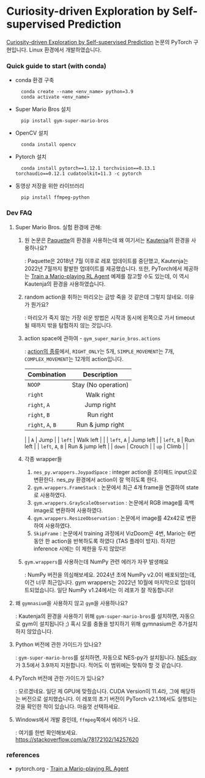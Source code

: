 # Curiosity-driven Exploration by Self-supervised Prediction

[Curiosity-driven Exploration by Self-supervised Prediction](https://arxiv.org/abs/1705.05363) 논문의 PyTorch 구현입니다.
Linux 환경에서 개발하였습니다.

### Quick guide to start (with conda)
- conda 환경 구축

        conda create --name <env_name> python=3.9
        conda activate <env_name>

- Super Mario Bros 설치

        pip install gym-super-mario-bros
    
- OpenCV 설치

        conda install opencv

- Pytorch 설치
    
        conda install pytorch==1.12.1 torchvision==0.13.1 torchaudio==0.12.1 cudatoolkit=11.3 -c pytorch

- 동영상 저장을 위한 라이브러리

        pip install ffmpeg-python


### Dev FAQ

1. Super Mario Bros. 실험 환경에 관해:
    1. 원 논문은 [Paquette](https://github.com/ppaquette/gym-super-mario)의 환경을 사용하는데 왜 여기서는 [Kautenja](https://github.com/Kautenja/gym-super-mario-bros)의 환경을 사용하나요?
  
        : Paquette은 2018년 7월 이후로 레포 업데이트를 중단했고, Kautenja는 2022년 7월까지 활발한 업데이트를 제공했습니다. 또한, PyTorch에서 제공하는 [Train a Mario-playing RL Agent](https://pytorch.org/tutorials/intermediate/mario_rl_tutorial.html) 예제를 참고할 수도 있는데, 이 역시 Kautenja의 환경을 사용하였습니다.

    1. random action을 취하는 마리오는 금방 죽을 것 같은데 그렇지 않네요. 이유가 뭔가요?

        : 마리오가 죽지 않는 가장 쉬운 방법은 시작과 동시에 왼쪽으로 가서 timeout될 때까지 밖을 탐험하지 않는 것입니다.
    
    1. action space에 관하여 - `gym_super_mario_bros.actions`

        : [action의 종류](https://github.com/Kautenja/gym-super-mario-bros/blob/master/gym_super_mario_bros/actions.py)에서, `RIGHT_ONLY`는 5개, `SIMPLE_MOVEMENT`는 7개, `COMPLEX_MOVEMENT`는 12개의 action입니다.
        
        | Combination       | Description           |
        | ------------------|:-------------:        |
        | `NOOP`            | Stay (No operation)   |
        | `right`           | Walk right            |
        | `right`, `A`      | Jump right            |
        | `right`, `B`      | Run right             |
        | `right`, `A`, `B` | Run & jump right      |
        |
        | `A`               | Jump                  |
        | `left`            | Walk left             |
        |
        | `left`, `A`       | Jump left             |
        | `left`, `B`       | Run left              |
        | `left`, `A`, `B`  | Run & jump left       |
        | `down`            | Crouch                |
        | `up`              | Climb                 |
        |

    1. 각종 wrapper들

        1. `nes_py.wrappers.JoypadSpace` : integer action을 조이패드 input으로 변환한다. nes_py 환경에서 action이 잘 먹히도록 한다.
        1. `gym.wrappers.FrameStack` : 논문에서 최근 4개 frame을 연결하여 state로 사용하였다.
        1. `gym.wrappers.GrayScaleObservation` : 논문에서 RGB image를 흑백 image로 변환하여 사용하였다.
        1. `gym.wrappers.ResizeObservation` : 논문에서 image를 42x42로 변환하여 사용하였다.
        1. `SkipFrame` : 논문에서 training 과정에서 VizDoom은 4번, Mario는 6번동안 한 action을 반복하도록 하였다 (TAS 플레이 방지). 하지만 inference 시에는 이 제한을 두지 않았다!

    1. `gym.wrappers`를 사용하는데 NumPy 관련 에러가 자꾸 발생해요
        
        : NumPy 버전을 의심해보세요. 2024년 초에 NumPy v2.0이 배포되었는데, 이건 너무 최근입니다. gym wrappers는 2022년 10월에 마지막으로 업데이트되었습니다. 일단 NumPy v1.24에서는 이 레포가 잘 작동합니다!

1. 왜 `gymnasium`을 사용하지 않고 `gym`을 사용하나요?

    : Kautenja의 환경을 사용하기 위해 `gym-super-mario-bros`를 설치하면, 자동으로 gym이 설치됩니다 ;) 혹시 모를 충돌을 방지하기 위해 gymnasium은 추가설치하지 않았습니다.

1. Python 버전에 관한 가이드가 있나요?

    : `gym-super-mario-bros`를 설치하면, 자동으로 NES-py가 설치됩니다. [NES-py](https://github.com/Kautenja/nes-py)가 3.5에서 3.9까지 지원합니다. 적어도 이 범위에는 맞춰야 할 것 같습니다.

1. PyTorch 버전에 관한 가이드가 있나요?

    : 모르겠네요. 일단 제 GPU에 맞췄습니다. CUDA Version이 11.4라, 그에 해당하는 버전으로 설치했습니다. 이 레포의 초기 버전이 PyTorch v2.1.1에서도 실행되는 것을 확인한 적이 있습니다. 마음껏 선택하세요.

1. Windows에서 개발 중인데, `ffmpeg`쪽에서 에러가 나요.

    : 여기를 한번 확인해보세요. https://stackoverflow.com/a/78172102/14257620

### references

- pytorch.org - [Train a Mario-playing RL Agent](https://pytorch.org/tutorials/intermediate/mario_rl_tutorial.html)